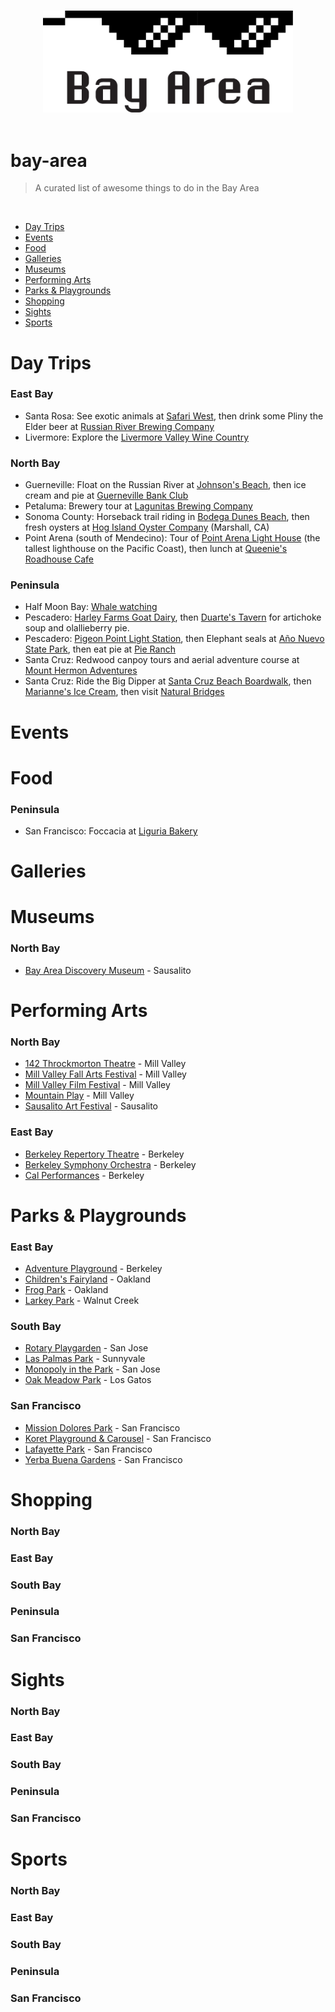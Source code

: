 <p align="center">
  <br>
  <img width="400" src="./logo.svg" alt="logo of the awesome-bay-area repository">
  <br>
  <br>
</p>


# bay-area
> A curated list of awesome things to do in the Bay Area


<br/>


- [Day Trips](#day-trips)
- [Events](#events)
- [Food](#food)
- [Galleries](#galleries)
- [Museums](#museums)
- [Performing Arts](#performing-arts)
- [Parks & Playgrounds](#parks--playgrounds)
- [Shopping](#shopping)
- [Sights](#sights)
- [Sports](#sports)


# Day Trips

### East Bay
- Santa Rosa: See exotic animals at [Safari West](https://www.safariwest.com/), then drink some Pliny the Elder beer at [Russian River Brewing Company](https://russianriverbrewing.com/)
- Livermore: Explore the [Livermore Valley Wine Country](https://www.lvwine.org/itinerary-planner.php)

### North Bay
- Guerneville: Float on the Russian River at [Johnson's Beach](https://johnsonsbeach.com/), then ice cream and pie at [Guerneville Bank Club](http://www.guernevillebankclub.com/)
- Petaluma: Brewery tour at [Lagunitas Brewing Company](https://lagunitas.com/)
- Sonoma County: Horseback trail riding in [Bodega Dunes Beach](https://www.sonomacounty.com/outdoor-activities/horse-n-around-trail-rides), then fresh oysters at [Hog Island Oyster Company](https://hogislandoysters.com/) (Marshall, CA) 
- Point Arena (south of Mendecino): Tour of [Point Arena Light House](https://www.pointarenalighthouse.com/) (the tallest lighthouse on the Pacific Coast), then lunch at [Queenie's Roadhouse Cafe](http://queeniesroadhousecafe.com/)

### Peninsula
- Half Moon Bay: [Whale watching](https://www.oceanicsociety.org/whale-watching)
- Pescadero: [Harley Farms Goat Dairy](http://harleyfarms.com/), then [Duarte's Tavern](http://www.duartestavern.com/) for artichoke soup and olallieberry pie.
- Pescadero: [Pigeon Point Light Station](https://www.parks.ca.gov/?page_id=533), then Elephant seals at [Año Nuevo State Park](http://www.parks.ca.gov/?page_id=523), then eat pie at [Pie Ranch](https://www.pieranch.org/)
- Santa Cruz: Redwood canpoy tours and aerial adventure course at [Mount Hermon Adventures](https://mounthermonadventures.com/)
- Santa Cruz: Ride the Big Dipper at [Santa Cruz Beach Boardwalk](https://beachboardwalk.com/), then [Marianne's Ice Cream](https://mariannesicecream.com/), then visit [Natural Bridges](http://www.parks.ca.gov/?page_id=541)



# Events

# Food
### Peninsula
- San Francisco: Foccacia at [Liguria Bakery](https://www.yelp.com/biz/liguria-bakery-san-francisco)

# Galleries

# Museums

### North Bay
- [Bay Area Discovery Museum](https://bayareadiscoverymuseum.org) - Sausalito



# Performing Arts

### North Bay
- [142 Throckmorton Theatre](https://throckmortontheatre.org) - Mill Valley
- [Mill Valley Fall Arts Festival](http://www.mvfaf.org) - Mill Valley
- [Mill Valley Film Festival](https://www.mvff.com) - Mill Valley
- [Mountain Play](https://www.mountainplay.org) - Mill Valley
- [Sausalito Art Festival](https://www.sausalitoartfestival.org) - Sausalito

### East Bay
- [Berkeley Repertory Theatre](http://www.berkeleyrep.org) - Berkeley
- [Berkeley Symphony Orchestra](http://www.berkeleysymphony.org) - Berkeley
- [Cal Performances](https://calperformances.org) - Berkeley



# Parks & Playgrounds

### East Bay
- [Adventure Playground](https://www.cityofberkeley.info/adventureplayground) - Berkeley
- [Children's Fairyland](http://fairyland.org/) - Oakland
- [Frog Park](https://www.frogpark.org/) - Oakland
- [Larkey Park](https://www.yelp.com/biz/larkey-park-walnut-creek?osq=larkey+park) - Walnut Creek

### South Bay
- [Rotary Playgarden](http://www.rotaryplaygarden.org/) - San Jose
- [Las Palmas Park](https://www.yelp.com/biz/las-palmas-park-sunnyvale/) - Sunnyvale
- [Monopoly in the Park](http://www.monopolyinthepark.com/) - San Jose
- [Oak Meadow Park](https://www.losgatosca.gov/910/Oak-Meadow-Park) - Los Gatos

### San Francisco
- [Mission Dolores Park](https://sfrecpark.org/project/mission-dolores-park-helen-diller-playground/) - San Francisco
- [Koret Playground & Carousel](https://sfrecpark.org/destination/golden-gate-park/koret-childrens-quarter/) - San Francisco
- [Lafayette Park](https://sfrecpark.org/destination/lafayette-park/) - San Francisco
- [Yerba Buena Gardens](https://yerbabuenagardens.com/explore-ybg/) - San Francisco



# Shopping

### North Bay
### East Bay
### South Bay
### Peninsula
### San Francisco


# Sights

### North Bay
### East Bay
### South Bay
### Peninsula
### San Francisco



# Sports

### North Bay
### East Bay
### South Bay
### Peninsula
### San Francisco
